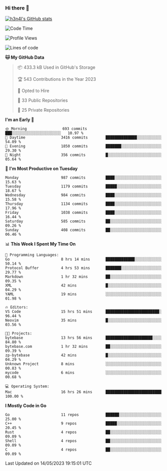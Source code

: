 ### Hi there 👋

[![h3n4l's GitHub stats](https://github-readme-stats.vercel.app/api?username=h3n4l&count_private=true&show_icons=true&theme=radical)](https://github.com/h3n4l/github-readme-stats)

<!--START_SECTION:waka-->
![Code Time](http://img.shields.io/badge/Code%20Time-1%2C219%20hrs-blue)

![Profile Views](http://img.shields.io/badge/Profile%20Views-0-blue)

![Lines of code](https://img.shields.io/badge/From%20Hello%20World%20I%27ve%20Written-3.0%20million%20lines%20of%20code-blue)

**🐱 My GitHub Data** 

> 📦 433.3 kB Used in GitHub's Storage 
 > 
> 🏆 543 Contributions in the Year 2023
 > 
> 💼 Opted to Hire
 > 
> 📜 33 Public Repositories 
 > 
> 🔑 25 Private Repositories 
 > 
**I'm an Early 🐤** 

```text
🌞 Morning                693 commits         ███░░░░░░░░░░░░░░░░░░░░░░   10.97 % 
🌆 Daytime                3416 commits        ██████████████░░░░░░░░░░░   54.09 % 
🌃 Evening                1850 commits        ███████░░░░░░░░░░░░░░░░░░   29.30 % 
🌙 Night                  356 commits         █░░░░░░░░░░░░░░░░░░░░░░░░   05.64 % 
```
📅 **I'm Most Productive on Tuesday** 

```text
Monday                   987 commits         ████░░░░░░░░░░░░░░░░░░░░░   15.63 % 
Tuesday                  1179 commits        █████░░░░░░░░░░░░░░░░░░░░   18.67 % 
Wednesday                984 commits         ████░░░░░░░░░░░░░░░░░░░░░   15.58 % 
Thursday                 1134 commits        ████░░░░░░░░░░░░░░░░░░░░░   17.96 % 
Friday                   1038 commits        ████░░░░░░░░░░░░░░░░░░░░░   16.44 % 
Saturday                 585 commits         ██░░░░░░░░░░░░░░░░░░░░░░░   09.26 % 
Sunday                   408 commits         ██░░░░░░░░░░░░░░░░░░░░░░░   06.46 % 
```


📊 **This Week I Spent My Time On** 

```text
💬 Programming Languages: 
Go                       8 hrs 14 mins       █████████████░░░░░░░░░░░░   50.14 % 
Protocol Buffer          4 hrs 53 mins       ███████░░░░░░░░░░░░░░░░░░   29.77 % 
Markdown                 1 hr 32 mins        ██░░░░░░░░░░░░░░░░░░░░░░░   09.35 % 
XML                      42 mins             █░░░░░░░░░░░░░░░░░░░░░░░░   04.29 % 
YAML                     19 mins             ░░░░░░░░░░░░░░░░░░░░░░░░░   01.98 % 

🔥 Editors: 
VS Code                  15 hrs 51 mins      ████████████████████████░   96.44 % 
Neovim                   35 mins             █░░░░░░░░░░░░░░░░░░░░░░░░   03.56 % 

🐱‍💻 Projects: 
bytebase                 13 hrs 56 mins      █████████████████████░░░░   84.80 % 
bytebase.com             1 hr 32 mins        ██░░░░░░░░░░░░░░░░░░░░░░░   09.39 % 
zp-bytebase              42 mins             █░░░░░░░░░░░░░░░░░░░░░░░░   04.29 % 
Unknown Project          8 mins              ░░░░░░░░░░░░░░░░░░░░░░░░░   00.83 % 
mycode                   6 mins              ░░░░░░░░░░░░░░░░░░░░░░░░░   00.68 % 

💻 Operating System: 
Mac                      16 hrs 26 mins      █████████████████████████   100.00 % 
```

**I Mostly Code in Go** 

```text
Go                       11 repos            ██████░░░░░░░░░░░░░░░░░░░   25.00 % 
C++                      9 repos             █████░░░░░░░░░░░░░░░░░░░░   20.45 % 
Rust                     4 repos             ██░░░░░░░░░░░░░░░░░░░░░░░   09.09 % 
Shell                    4 repos             ██░░░░░░░░░░░░░░░░░░░░░░░   09.09 % 
C                        4 repos             ██░░░░░░░░░░░░░░░░░░░░░░░   09.09 % 
```




 Last Updated on 14/05/2023 19:15:01 UTC
<!--END_SECTION:waka-->

